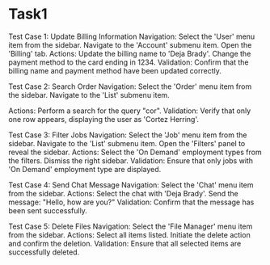 # Task1
 Test Case 1: Update Billing Information
Navigation:
Select the 'User' menu item from the sidebar.
Navigate to the 'Account' submenu item.
Open the 'Billing' tab.
Actions:
Update the billing name to 'Deja Brady'.
Change the payment method to the card ending in 1234.
Validation:
Confirm that the billing name and payment method have been updated
correctly.

Test Case 2: Search Order
Navigation:
Select the 'Order' menu item from the sidebar.
Navigate to the 'List' submenu item.

Actions:
Perform a search for the query "cor".
Validation:
Verify that only one row appears, displaying the user as 'Cortez Herring'.

Test Case 3: Filter Jobs
Navigation:
Select the 'Job' menu item from the sidebar.
Navigate to the 'List' submenu item.
Open the 'Filters' panel to reveal the sidebar.
Actions:
Select the 'On Demand' employment types from the filters.
Dismiss the right sidebar.
Validation:
Ensure that only jobs with 'On Demand' employment type are displayed.

Test Case 4: Send Chat Message
Navigation:
Select the 'Chat' menu item from the sidebar.
Actions:
Select the chat with 'Deja Brady'.
Send the message: "Hello, how are you?"
Validation:
Confirm that the message has been sent successfully.

Test Case 5: Delete Files
Navigation:
Select the 'File Manager' menu item from the sidebar.
Actions:
Select all items listed.
Initiate the delete action and confirm the deletion.
Validation:
Ensure that all selected items are successfully deleted.
